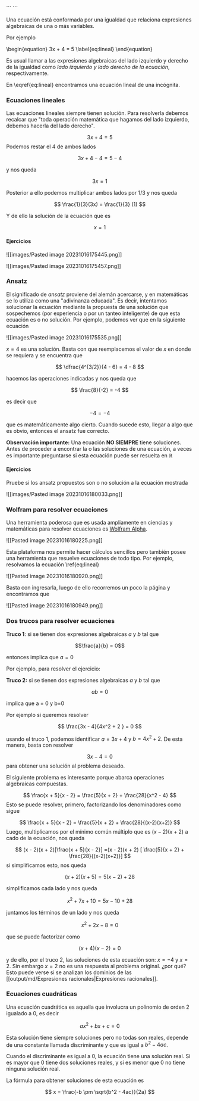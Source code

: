<div class="hidden-code">
```
<script>
MathJax = {
   tex: {
    tags: 'ams'
  },
    chtml: {
        scale: 1.3
},
    svg: {
         scale: 1.3
    }
 };
</script>
``` </div>

Una ecuación está conformada por una igualdad que relaciona expresiones algebraicas de una o más variables.

Por ejemplo

\begin{equation}
   3x + 4 = 5
   \label{eq:lineal}
\end{equation}

Es usual llamar a las expresiones algebraicas del lado izquierdo y derecho de la igualdad como *lado izquierdo y lado derecho de la ecuación*, respectivamente.

En \eqref{eq:lineal} encontramos una ecuación lineal de una incógnita.

### Ecuaciones lineales

Las ecuaciones lineales siempre tienen solución. Para resolverla debemos recalcar que "toda operación matemática que hagamos del lado izquierdo, debemos hacerla del lado derecho". 

$$
3x + 4 =5
$$
Podemos restar el 4 de ambos lados

$$
3x + 4 - 4 = 5 - 4
$$

y nos queda

$$
3x = 1
$$

Posterior a ello podemos multiplicar ambos lados por $1/3$ y nos queda

$$
\frac{1}{3}(3x) = \frac{1}{3} (1)
$$

Y de ello la solución de la ecuación que es

$$
x = 1
$$
#### Ejercicios

![[images/Pasted image 20231016175445.png]]

![[images/Pasted image 20231016175457.png]]

### Ansatz 

El significado de *ansatz* proviene del alemán acercarse, y en matemáticas se lo utiliza como una "adivinanza educada". Es decir, intentamos solucionar la ecuación mediante la propuesta de una solución que sospechemos (por experiencia o por un tanteo inteligente) de que esta ecuación es o no solución. Por ejemplo, podemos ver que en la siguiente ecuación

![[images/Pasted image 20231016175535.png]]

$x=4$ es una solución. Basta con que reemplacemos el valor de $x$ en donde se requiera y se encuentra que

$$
\dfrac{4^{3/2}}{4 - 6} = 4 - 8 
$$

hacemos las operaciones indicadas y nos queda que

$$
\frac{8}{-2} = -4
$$

es decir que

$$ -4 = -4$$

que es matemáticamente algo cierto. Cuando sucede esto, llegar a algo que es obvio, entonces el ansatz fue correcto.

**Observación importante:** Una ecuación **NO SIEMPRE** tiene soluciones. Antes de proceder a encontrar la o las soluciones de una ecuación, a veces es importante preguntarse si esta ecuación puede ser resuelta en $\mathbb{R}$


#### Ejercicios

Pruebe si los ansatz propuestos son o no solución a la ecuación mostrada

![[images/Pasted image 20231016180033.png]]

### Wolfram para resolver ecuaciones

Una herramienta poderosa que es usada ampliamente en ciencias y matemáticas para resolver ecuaciones es [Wolfram Alpha](https://www.wolframalpha.com/).  

![[Pasted image 20231016180225.png]]

Esta plataforma nos permite hacer cálculos sencillos pero también posee una herramienta que resuelve ecuaciones de todo tipo. Por ejemplo, resolvamos la ecuación \ref{eq:lineal} 

![[Pasted image 20231016180920.png]]

Basta con ingresarla, luego de ello recorremos un poco la página y encontramos que

![[Pasted image 20231016180949.png]]

### Dos trucos para resolver ecuaciones


**Truco 1**: si se tienen dos expresiones algebraicas $a$ y $b$ tal que

$$\frac{a}{b} = 0$$

entonces implica que $a=0$

Por ejemplo, para resolver el ejercicio:

**Truco 2:** si se tienen dos expresiones algebraicas $a$ y $b$ tal que

$$ab= 0$$

implica que a = 0 y b=0

Por ejemplo si queremos resolver 

$$
\frac{3x - 4}{4x^2 + 2 } = 0
$$

usando el truco 1, podemos identificar $a=3x+4$ y $b=4x^2 + 2$. De esta manera, basta con resolver 

$$
3x - 4 = 0
$$
para obtener una solución al problema deseado. 

El siguiente problema es interesante porque abarca operaciones algebraicas compuestas. 

$$
\frac{x  + 5}{x - 2} = \frac{5}{x + 2}  + \frac{28}{x^2 - 4}
$$
Esto se puede resolver, primero, factorizando los denominadores como sigue

$$
\frac{x + 5}{x - 2} = \frac{5}{x + 2} + \frac{28}{(x-2)(x+2)}
$$
Luego, multiplicamos por el mínimo común múltiplo que es $(x-2)(x+2)$ a cado de la ecuación, nos queda

$$
(x - 2)(x + 2)[\frac{x + 5}{x - 2}] =(x - 2)(x + 2) [ \frac{5}{x + 2} + \frac{28}{(x-2)(x+2)}]
$$
si simplificamos esto, nos queda

$$
(x+2)(x + 5) = 5 (x - 2) + 28
$$

simplificamos cada lado y nos queda

$$
x^2 + 7x + 10 = 5x - 10  + 28
$$

juntamos los términos de un lado y nos queda

$$
x^2 + 2x - 8 =0
$$

que se puede factorizar como

$$
(x + 4)(x - 2)=0
$$

y de ello, por el truco 2, las soluciones de esta ecuación son: $x = -4$ y $x=2$. Sin embargo $x=2$ no es una respuesta al problema original. ¿por qué? Esto puede verse si se analizan los dominios de las [[output/md/Expresiones racionales|Expresiones racionales]].

### Ecuaciones cuadráticas

Una ecuación cuadrática es aquella que involucra un polinomio de orden 2 igualado a 0, es decir

$$
ax^2 + bx + c = 0
$$

Esta solución tiene siempre soluciones pero no todas son reales, depende de una constante llamada discriminante y que es igual a $b^2 -4ac$. 

Cuando el discriminante es igual a 0, la ecuación tiene una solución real. Si es mayor que 0 tiene dos soluciones reales, y si es menor que 0 no tiene ninguna solución real.

La fórmula para obtener soluciones de esta ecuación es

$$
x = \frac{-b \pm \sqrt{b^2 - 4ac}}{2a}
$$